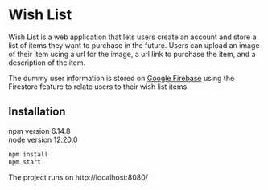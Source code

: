 # Wish List

Wish List is a web application that lets users create an account and store a list of items they want to purchase in the future. Users can upload an image of their item using a url for the image, a url link to purchase the item, and a description of the item.

The dummy user information is stored on [Google Firebase](https://firebase.google.com/) using the Firestore feature to relate users to their wish list items.

## Installation

npm version 6.14.8  
node version 12.20.0

```bash
npm install
npm start
```

The project runs on http://localhost:8080/
